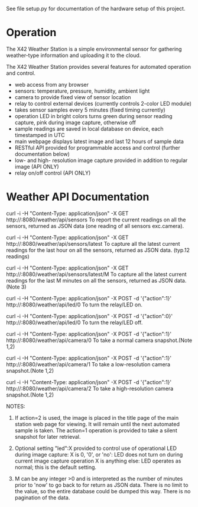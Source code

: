 See file setup.py for documentation of the hardware setup of this project.

# Operation
The X42 Weather Station is a simple environmental sensor for gathering weather-type information and uploading it to the cloud.

The X42 Weather Station provides several features for automated operation and control.
* web access from any browser
* sensors: temperature, pressure, humidity, ambient light
* camera to provide fixed view of sensor location
* relay to control external devices (currently controls 2-color LED module)
* takes sensor samples every 5 minutes (fixed timing currently)
* operation LED in bright colors turns green during sensor reading capture, pink during image capture, otherwise off
* sample readings are saved in local database on device, each timestamped in UTC
* main webpage displays latest image and last 12 hours of sample data
* RESTful API provided for programmable access and control (further documentation below)
* low- and high- resolution image capture provided in addition to regular image (API ONLY)
* relay on/off control (API ONLY)

# Weather API Documentation


curl -i -H "Content-Type: application/json" -X GET http://<rpi address>:8080/weather/api/sensors
	To report the current readings on all the sensors, returned as JSON data (one reading of all sensors exc.camera).

curl -i -H "Content-Type: application/json" -X GET http://<rpi address>:8080/weather/api/sensors/latest
	To capture all the latest current readings for the last hour on all the sensors, returned as JSON data. (typ.12 readings)

curl -i -H "Content-Type: application/json" -X GET http://<rpi address>:8080/weather/api/sensors/latest/M
	To capture all the latest current readings for the last M minutes on all the sensors, returned as JSON data.
	(Note 3)

curl -i -H "Content-Type: application/json" -X POST -d '{"action":1}' http://<rpi address>:8080/weather/api/led/0
	To turn the relay/LED on.

curl -i -H "Content-Type: application/json" -X POST -d '{"action":0}' http://<rpi address>:8080/weather/api/led/0
	To turn the relay/LED off.

curl -i -H "Content-Type: application/json" -X POST -d '{"action":1}' http://<rpi address>:8080/weather/api/camera/0
	To take a normal camera snapshot.(Note 1,2)

curl -i -H "Content-Type: application/json" -X POST -d '{"action":1}' http://<rpi address>:8080/weather/api/camera/1
	To take a low-resolution camera snapshot.(Note 1,2)

curl -i -H "Content-Type: application/json" -X POST -d '{"action":1}' http://<rpi address>:8080/weather/api/camera/2
	To take a high-resolution camera snapshot.(Note 1,2)

NOTES:
1. If action=2 is used, the image is placed in the title page of the main station web page for viewing. It will remain until the next automated sample is taken. The action=1 operation is provided to take a silent snapshot for later retrieval.

2. Optional setting "led":X provided to control use of operational LED during image capture:
X is 0, '0', or 'no': LED does not turn on during current image capture operation
X is anything else: LED operates as normal; this is the default setting.

3. M can be any integer >0 and is interpreted as the number of minutes prior to 'now' to go back to for return as JSON data.
There is no limit to the value, so the entire database could be dumped this way. There is no pagination of the data.

